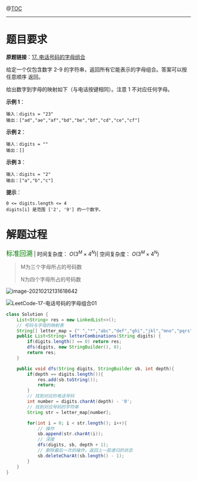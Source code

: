 @[TOC](目录)

***

# 题目要求

**原题链接**：[17. 电话号码的字母组合](https://leetcode-cn.com/problems/letter-combinations-of-a-phone-number/)

给定一个仅包含数字 2-9 的字符串，返回所有它能表示的字母组合。答案可以按 任意顺序 返回。

给出数字到字母的映射如下（与电话按键相同）。注意 1 不对应任何字母。

**示例 1**：

```
输入：digits = "23"
输出：["ad","ae","af","bd","be","bf","cd","ce","cf"]
```


**示例 2**：

```
输入：digits = ""
输出：[]
```


**示例 3**：

```
输入：digits = "2"
输出：["a","b","c"]
```

**提示**：

```
0 <= digits.length <= 4
digits[i] 是范围 ['2', '9'] 的一个数字。
```



# 解题过程

<font color=green size=4>标准回溯</font> | 时间复杂度： $O(3^M \times 4^N)$| 空间复杂度： $O(3^M \times 4^N)$

> M为三个字母所占的号码数
>
> N为四个字母所占的号码数

![image-20210212131618642](https://gitee.com/qiangyuanbao/MyBlogPic/raw/master/img/image-20210212131618642.png)



![LeetCode-17-电话号码的字母组合01](https://gitee.com/qiangyuanbao/MyBlogPic/raw/master/img/LeetCode-17-%E7%94%B5%E8%AF%9D%E5%8F%B7%E7%A0%81%E7%9A%84%E5%AD%97%E6%AF%8D%E7%BB%84%E5%90%8801.jpeg)

```java
class Solution {
    List<String> res = new LinkedList<>();
    // 号码与字母的映射表
    String[] letter_map = {" ","*","abc","def","ghi","jkl","mno","pqrs","tuv","wxyz"};
    public List<String> letterCombinations(String digits) {
        if(digits.length() == 0) return res;
        dfs(digits, new StringBuilder(), 0);
        return res;
    }

    public void dfs(String digits, StringBuilder sb, int depth){
        if(depth == digits.length()){
            res.add(sb.toString());
            return;
        }
        // 找到对应的电话号码
        int number = digits.charAt(depth) - '0';
        // 找到对应号码的字符串
        String str = letter_map[number];

        for(int i = 0; i < str.length(); i++){
            // 操作
            sb.append(str.charAt(i));
            // 深搜
            dfs(digits, sb, depth + 1);
            // 删除最后一次的操作，返回上一层递归的状态
            sb.deleteCharAt(sb.length() - 1);
        }
    }
}
```

